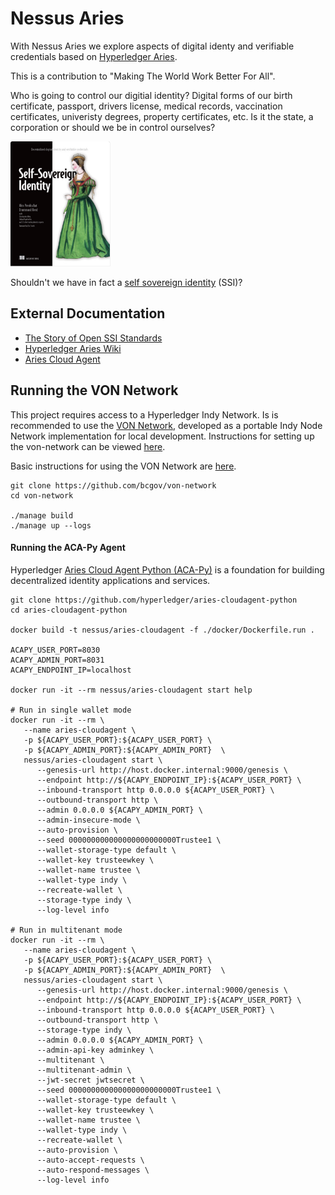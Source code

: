 # Nessus Aries

With Nessus Aries we explore aspects of digital identy and verifiable credentials based on [Hyperledger Aries](https://www.hyperledger.org/use/aries).

This is a contribution to "Making The World Work Better For All".

Who is going to control our digitial identity? Digital forms of our birth certificate, passport, drivers license,
medical records, vaccination certificates, univeristy degrees, property certificates, etc.
Is it the state, a corporation or should we be in control ourselves?

<img src="docs/img/ssi-book.png" height="200">

Shouldn't we have in fact a [self sovereign identity](https://www.manning.com/books/self-sovereign-identity) (SSI)?

## External Documentation

* [The Story of Open SSI Standards](https://www.youtube.com/watch?v=RllH91rcFdE)
* [Hyperledger Aries Wiki](https://wiki.hyperledger.org/display/aries)
* [Aries Cloud Agent](https://github.com/hyperledger/aries-acapy-controllers/tree/main/AliceFaberAcmeDemo)

## Running the VON Network

This project requires access to a Hyperledger Indy Network. Is is recommended to use the [VON Network](https://github.com/bcgov/von-network), developed as a portable Indy Node Network implementation for local development. Instructions for setting up the von-network can be viewed [here](https://github.com/bcgov/von-network#running-the-network-locally).

Basic instructions for using the VON Network are [here](https://github.com/bcgov/von-network/blob/main/docs/UsingVONNetwork.md).

```
git clone https://github.com/bcgov/von-network
cd von-network

./manage build
./manage up --logs
```

#### Running the ACA-Py Agent

Hyperledger [Aries Cloud Agent Python (ACA-Py)](https://github.com/hyperledger/aries-cloudagent-python) is a foundation for building decentralized identity applications and services.

```
git clone https://github.com/hyperledger/aries-cloudagent-python
cd aries-cloudagent-python

docker build -t nessus/aries-cloudagent -f ./docker/Dockerfile.run .

ACAPY_USER_PORT=8030
ACAPY_ADMIN_PORT=8031
ACAPY_ENDPOINT_IP=localhost

docker run -it --rm nessus/aries-cloudagent start help

# Run in single wallet mode
docker run -it --rm \
   --name aries-cloudagent \
   -p ${ACAPY_USER_PORT}:${ACAPY_USER_PORT} \
   -p ${ACAPY_ADMIN_PORT}:${ACAPY_ADMIN_PORT}  \
   nessus/aries-cloudagent start \
      --genesis-url http://host.docker.internal:9000/genesis \
      --endpoint http://${ACAPY_ENDPOINT_IP}:${ACAPY_USER_PORT} \
      --inbound-transport http 0.0.0.0 ${ACAPY_USER_PORT} \
      --outbound-transport http \
      --admin 0.0.0.0 ${ACAPY_ADMIN_PORT} \
      --admin-insecure-mode \
      --auto-provision \
      --seed 000000000000000000000000Trustee1 \
      --wallet-storage-type default \
      --wallet-key trusteewkey \
      --wallet-name trustee \
      --wallet-type indy \
      --recreate-wallet \
      --storage-type indy \
      --log-level info

# Run in multitenant mode
docker run -it --rm \
   --name aries-cloudagent \
   -p ${ACAPY_USER_PORT}:${ACAPY_USER_PORT} \
   -p ${ACAPY_ADMIN_PORT}:${ACAPY_ADMIN_PORT}  \
   nessus/aries-cloudagent start \
      --genesis-url http://host.docker.internal:9000/genesis \
      --endpoint http://${ACAPY_ENDPOINT_IP}:${ACAPY_USER_PORT} \
      --inbound-transport http 0.0.0.0 ${ACAPY_USER_PORT} \
      --outbound-transport http \
      --storage-type indy \
      --admin 0.0.0.0 ${ACAPY_ADMIN_PORT} \
      --admin-api-key adminkey \
      --multitenant \
      --multitenant-admin \
      --jwt-secret jwtsecret \
      --seed 000000000000000000000000Trustee1 \
      --wallet-storage-type default \
      --wallet-key trusteewkey \
      --wallet-name trustee \
      --wallet-type indy \
      --recreate-wallet \
      --auto-provision \
      --auto-accept-requests \
      --auto-respond-messages \
      --log-level info
```
